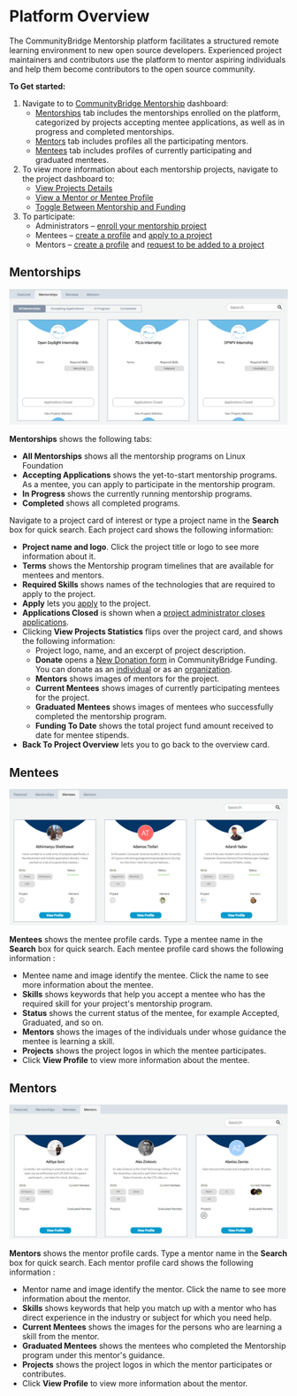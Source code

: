 # Platform Overview

The CommunityBridge Mentorship platform facilitates a structured remote learning environment to new open source developers. Experienced project maintainers and contributors use the platform to mentor aspiring individuals and help them become contributors to the open source community.

**To Get started:**

1. Navigate to to [CommunityBridge Mentorship](https://people.communitybridge.org/) dashboard:
   * [Mentorships](./#DashboardOverview-Projects) tab includes the mentorships enrolled on the platform, categorized by projects accepting mentee applications, as well as in progress and completed mentorships.
   * [Mentors](./#DashboardOverview-Mentors) tab includes profiles all the participating mentors.
   * [Mentees](../mentees/) tab includes profiles of currently participating and graduated mentees.
2. To view more information about each mentorship projects, navigate to the project dashboard to: 
   * [View Projects Details](view-projects-details.md)
   * [View a Mentor or Mentee Profile](view-a-mentor-or-mentee-profile.md)
   * [Toggle Between Mentorship and Funding](../../crowd-funding/dashboard/toggle-between-funding-and-mentorship-for-a-project.md)
3. To participate:
   * Administrators – [enroll your mentorship project](../administrators/enroll-your-project/)
   * Mentees – [create a profile](../mentees/become-a-mentee/create-a-mentee-profile.md) and [apply to a project](../mentees/become-a-mentee/apply-to-a-project.md)
   * Mentors – [create a profile](../mentors/become-a-mentor/create-a-mentor-profile.md) and [request to be added to a project](../mentors/become-a-mentor/apply-to-or-remove-your-application-from-a-project.md#apply-to-a-project)

## Mentorships <a id="DashboardOverview-Projects"></a>

![Mentorships Project Cards](../../../.gitbook/assets/mentorships-project-cards.png)

**Mentorships** shows the following tabs:

* **All Mentorships** shows all the mentorship programs on Linux Foundation
* **Accepting Applications** shows the yet-to-start mentorship programs. As a mentee, you can apply to participate in the mentorship program.
* **In Progress** shows the currently running mentorship programs.
* **Completed** shows all completed programs.

Navigate to a project card of interest or type a project name in the **Search** box for quick search. Each project card shows the following information:

* **Project name and logo**. Click the project title or logo to see more information about it.
* **Terms** shows the Mentorship program timelines that are available for mentees and mentors.
* **Required Skills** shows names of the technologies that are required to apply to the project.
* **Apply** lets you [apply](../mentees/become-a-mentee/apply-to-a-project.md) to the project.
* **Applications Closed** is shown when a [project administrator closes applications](../administrators/open-or-close-mentorship-applications.md).
* Clicking **View Projects Statistics** flips over the project card, and shows the following information:
  * Project logo, name, and an excerpt of project description.
  * **Donate** opens a [New Donation form](../../crowd-funding/donate-sponsor/donate-as-an-individual.md#result-new-donation-form-appears) in CommunityBridge Funding. You can donate as an [individual](../../crowd-funding/donate-sponsor/donate-as-an-individual.md) or as an [organization](../../crowd-funding/donate-sponsor/donate-as-a-sponsor/).
  * **Mentors** shows images of mentors for the project.
  * **Current Mentees** shows images of currently participating mentees for the project.
  * **Graduated Mentees** shows images of mentees who successfully completed the mentorship program.
  * **Funding To Date** shows the total project fund amount received to date for mentee stipends.
* **Back To Project Overview** lets you to go back to the overview card.

## Mentees <a id="DashboardOverview-Mentors"></a>

![Mentees](../../../.gitbook/assets/mentees-cards.png)

**Mentees** shows the mentee profile cards. Type a mentee name in the **Search** box for quick search. Each mentee profile card shows the following information :

* Mentee name and image identify the mentee. Click the name to see more information about the mentee.
* **Skills** shows keywords that help you accept a mentee who has the required skill for your project's mentorship program.
* **Status** shows the current status of the mentee, for example Accepted, Graduated, and so on.
* **Mentors** shows the images of the individuals under whose guidance the mentee is learning a skill.
* **Projects** shows the project logos in which the mentee participates.
* Click **View Profile** to view more information about the mentee.

## Mentors <a id="DashboardOverview-Mentors"></a>

![Mentors](../../../.gitbook/assets/mentors-cards.png)

**Mentors** shows the mentor profile cards. Type a mentor name in the **Search** box for quick search. Each mentor profile card shows the following information :

* Mentor name and image identify the mentor. Click the name to see more information about the mentor.
* **Skills** shows keywords that help you match up with a mentor who has direct experience in the industry or subject for which you need help.
* **Current Mentees** shows the images for the persons who are learning a skill from the mentor.
* **Graduated Mentees** shows the mentees who completed the Mentorship program under this mentor's guidance.
* **Projects** shows the project logos in which the mentor participates or contributes.
* Click **View Profile** to view more information about the mentor.

